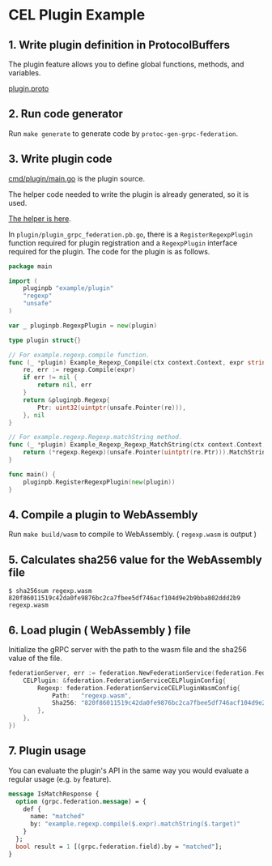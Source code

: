 # CEL Plugin Example

## 1. Write plugin definition in ProtocolBuffers

The plugin feature allows you to define global functions, methods, and variables.

[plugin.proto](./proto/plugin/plugin.proto)

## 2. Run code generator

Run `make generate` to generate code by `protoc-gen-grpc-federation`.

## 3. Write plugin code

[cmd/plugin/main.go](./cmd/plugin/main.go) is the plugin source.

The helper code needed to write the plugin is already generated, so it is used.

[The helper is here](./plugin/plugin_grpc_federation.pb.go).

In `plugin/plugin_grpc_federation.pb.go`, there is a `RegisterRegexpPlugin` function required for plugin registration and a `RegexpPlugin` interface required for the plugin.
The code for the plugin is as follows.

```go
package main

import (
	pluginpb "example/plugin"
	"regexp"
	"unsafe"
)

var _ pluginpb.RegexpPlugin = new(plugin)

type plugin struct{}

// For example.regexp.compile function.
func (_ *plugin) Example_Regexp_Compile(ctx context.Context, expr string) (*pluginpb.Regexp, error) {
	re, err := regexp.Compile(expr)
	if err != nil {
		return nil, err
	}
	return &pluginpb.Regexp{
		Ptr: uint32(uintptr(unsafe.Pointer(re))),
	}, nil
}

// For example.regexp.Regexp.matchString method.
func (_ *plugin) Example_Regexp_Regexp_MatchString(ctx context.Context, re *pluginpb.Regexp, s string) (bool, error) {
	return (*regexp.Regexp)(unsafe.Pointer(uintptr(re.Ptr))).MatchString(s), nil
}

func main() {
	pluginpb.RegisterRegexpPlugin(new(plugin))
}
```

## 4. Compile a plugin to WebAssembly

Run `make build/wasm` to compile to WebAssembly.
( `regexp.wasm` is output )

## 5. Calculates sha256 value for the WebAssembly file

```console
$ sha256sum regexp.wasm
820f86011519c42da0fe9876bc2ca7fbee5df746acf104d9e2b9bba802ddd2b9  regexp.wasm
```

## 6. Load plugin ( WebAssembly ) file

Initialize the gRPC server with the path to the wasm file and the sha256 value of the file.

```go
federationServer, err := federation.NewFederationService(federation.FederationServiceConfig{
	CELPlugin: &federation.FederationServiceCELPluginConfig{
		Regexp: federation.FederationServiceCELPluginWasmConfig{
			Path:   "regexp.wasm",
			Sha256: "820f86011519c42da0fe9876bc2ca7fbee5df746acf104d9e2b9bba802ddd2b9",
		},
	},
})
```

## 7. Plugin usage

You can evaluate the plugin's API in the same way you would evaluate a regular usage (e.g. `by` feature).

```proto
message IsMatchResponse {
  option (grpc.federation.message) = {
    def {
      name: "matched"
      by: "example.regexp.compile($.expr).matchString($.target)"
    }
  };
  bool result = 1 [(grpc.federation.field).by = "matched"];
}
```
